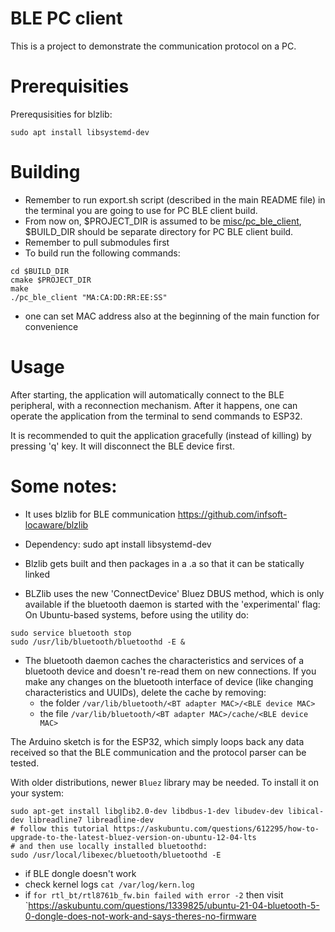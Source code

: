 # BLE PC client
This is a project to demonstrate the communication protocol on a PC.

# Prerequisities

Prerequsisities for blzlib:

```
sudo apt install libsystemd-dev
```

# Building
- Remember to run export.sh script (described in the main README file) in the terminal you are going to use for PC BLE client build.
- From now on, $PROJECT_DIR is assumed to be [misc/pc_ble_client](misc/pc_ble_client), $BUILD_DIR should be separate directory for PC BLE client build. 
- Remember to pull submodules first
- To build run the following commands:
```
cd $BUILD_DIR
cmake $PROJECT_DIR
make
./pc_ble_client "MA:CA:DD:RR:EE:SS"
```
- one can set MAC address also at the beginning of the main function for convenience

# Usage
After starting, the application will automatically connect to the BLE peripheral, with a reconnection mechanism.
After it happens, one can operate the application from the terminal to send commands to ESP32.

It is recommended to quit the application gracefully (instead of killing) by pressing 'q' key. 
It will disconnect the BLE device first.

# Some notes:
- It uses blzlib for BLE communication https://github.com/infsoft-locaware/blzlib
- Dependency: sudo apt install libsystemd-dev
- Blzlib gets built and then packages in a .a so that it can be statically linked

- BLZlib uses the new 'ConnectDevice' Bluez DBUS method, which is only available if the bluetooth daemon is started with the 'experimental' flag:
On Ubuntu-based systems, before using the utility do:
```
sudo service bluetooth stop
sudo /usr/lib/bluetooth/bluetoothd -E &
```

- The bluetooth daemon caches the characteristics and services of a bluetooth device and doesn't re-read them on new connections.
  If you make any changes on the bluetooth interface of device (like changing characteristics and UUIDs), delete the cache by removing:
    - the folder `/var/lib/bluetooth/<BT adapter MAC>/<BLE device MAC>`
    - the file `/var/lib/bluetooth/<BT adapter MAC>/cache/<BLE device MAC>`

The Arduino sketch is for the ESP32, which simply loops back any data received so that the BLE communication and the protocol parser can be tested.

With older distributions, newer `Bluez` library may be needed. To install it on your system:
```
sudo apt-get install libglib2.0-dev libdbus-1-dev libudev-dev libical-dev libreadline7 libreadline-dev
# follow this tutorial https://askubuntu.com/questions/612295/how-to-upgrade-to-the-latest-bluez-version-on-ubuntu-12-04-lts
# and then use locally installed bluetoothd:
sudo /usr/local/libexec/bluetooth/bluetoothd -E  
```

- if BLE dongle doesn't work
- check kernel logs `cat /var/log/kern.log`
- if `for rtl_bt/rtl8761b_fw.bin failed with error -2` then visit `https://askubuntu.com/questions/1339825/ubuntu-21-04-bluetooth-5-0-dongle-does-not-work-and-says-theres-no-firmware
